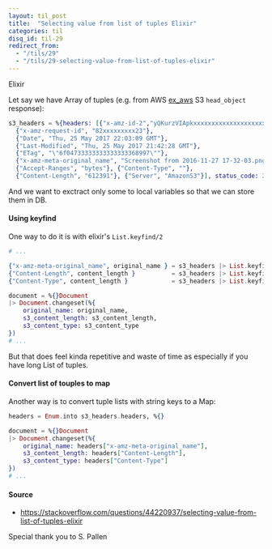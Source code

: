 ```yaml
---
layout: til_post
title:  "Selecting value from list of tuples Elixir"
categories: til
disq_id: til-29
redirect_from: 
  - "/tils/29"
  - "/tils/29-selecting-value-from-list-of-tuples-elixir"
---
```



Elixir

Let say we have Array of tuples (e.g. from AWS
[ex_aws](https://github.com/CargoSense/ex_aws) S3 `head_object`
response):

```elixir
s3_headers = %{headers: [{"x-amz-id-2","yQKurzVIApkxxxxxxxxxxxxxxxxxxxxxxxxxxxxxFBINsPxe+7Vc="},
  {"x-amz-request-id", "82xxxxxxxxx23"},
  {"Date", "Thu, 25 May 2017 22:03:09 GMT"},
  {"Last-Modified", "Thu, 25 May 2017 21:42:28 GMT"},
  {"ETag", "\"6f04733333333333333368997\""},
  {"x-amz-meta-original_name", "Screenshot from 2016-11-27 17-32-03.png"},
  {"Accept-Ranges", "bytes"}, {"Content-Type", ""},
  {"Content-Length", "612391"}, {"Server", "AmazonS3"}], status_code: 200}
```

And we want to exctract  only some to local variables so that we can
store them in DB.


#### Using keyfind

One way to do it is with elixir's `List.keyfind/2`


```elixir
# ...

{"x-amz-meta-original_name", original_name } = s3_headers |> List.keyfind("x-amz-meta-original_name", 0)
{"Content-Length", content_length }          = s3_headers |> List.keyfind("Content-Length", 0)
{"Content-Type", content_length }            = s3_headers |> List.keyfind("Content-Type", 0)

document = %{}Document
|> Document.changeset(%{
	original_name: original_name,
	s3_content_length: s3_content_length,
	s3_content_type: s3_content_type
})
# ...
```

But that does feel kinda repetitive and waste of time as especially if you have long List of tuples.

#### Convert list of touples to map

Another way is to  convert tuple lists with string keys to a Map:

```elixir
headers = Enum.into s3_headers.headers, %{}

document = %{}Document
|> Document.changeset(%{
	original_name: headers["x-amz-meta-original_name"],
	s3_content_length: headers["Content-Length"],
	s3_content_type: headers["Content-Type"]
})
# ...
```

#### Source

* <https://stackoverflow.com/questions/44220937/selecting-value-from-list-of-tuples-elixir>

Special thank you to S. Pallen 
